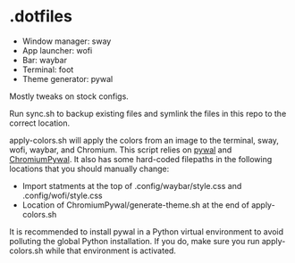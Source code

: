 # .dotfiles

* Window manager: sway
* App launcher: wofi
* Bar: waybar
* Terminal: foot
* Theme generator: pywal

Mostly tweaks on stock configs.  

Run sync.sh to backup existing files and symlink the files in this repo to the correct location.

apply-colors.sh will apply the colors from an image to the terminal, sway, wofi, waybar, and Chromium. This script relies on [pywal](https://github.com/dylanaraps/pywal) and [ChromiumPywal](https://github.com/metafates/ChromiumPywal). It also has some hard-coded filepaths in the following locations that you should manually change:

* Import statments at the top of .config/waybar/style.css and .config/wofi/style.css
* Location of ChromiumPywal/generate-theme.sh at the end of apply-colors.sh

It is recommended to install pywal in a Python virtual environment to avoid polluting the global Python installation. If you do, make sure you run apply-colors.sh while that environment is activated.
